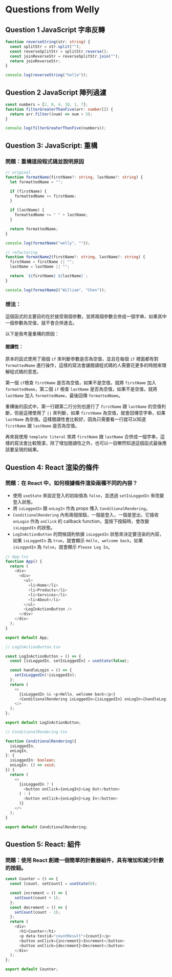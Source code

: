 # Questions from Welly

## Question 1 JavaScript 字串反轉

```typescript
function reverseString(str: string) {
  const splitStr = str.split("");
  const reverseSplitStr = splitStr.reverse();
  const joinReverseStr = reverseSplitStr.join("");
  return joinReverseStr;
}

console.log(reverseString("hello"));
```

## Question 2 JavaScript 陣列過濾

```typescript
const numbers = [2, 8, 4, 10, 1, 7];
function filterGreaterThanFive(arr: number[]) {
  return arr.filter((num) => num > 5);
}

console.log(filterGreaterThanFive(numbers));
```

## Question 3: JavaScript: 重構

### 問題：重構這段程式碼並說明原因

```typescript
// original
function formatName(firstName?: string, lastName?: string) {
  let formattedName = "";

  if (firstName) {
    formattedName += firstName;
  }

  if (lastName) {
    formattedName += " " + lastName;
  }

  return formattedName;
}

console.log(formatName("welly", ""));

// refactoring
function formatName2(firstName?: string, lastName?: string) {
  firstName = firstName || "";
  lastName = lastName || "";

  return `${firstName} ${lastName}`;
}

console.log(formatName2("William", "Chen"));
```

### 想法：

這個函式的主要目的在於接受兩個參數，並將兩個參數合併成一個字串，如果其中一個參數為空值，就不會合併進去。

以下是我考量重構的原因：

#### 閱讀性：

原本的函式使用了兩個 `if` 來判斷參數是否為空值，並且在每個 `if` 裡面都有對 `formattedName` 進行操作，這樣的寫法會讓閱讀程式碼的人需要花更多的時間來理解程式碼的意思。

第一個 `if`檢查 `firstName` 是否為空值，如果不是空值，就將 `firstName` 加入 `formattedName`，第二個 `if` 檢查 `lastName` 是否為空值，如果不是空值，就將 `lastName` 加入 `formattedName`，最後回傳 `formattedName`。

重構後的函式中，第一行跟第二行分別也進行了 `firstName` 跟 `lastName` 的空值判斷，但是這裡使用了 `||` 來判斷，如果 `firstName` 為空值，就會回傳空字串，如果 `lastName` 為空值。這樣閱讀性會比較好，因為只需要看一行就可以知道 `firstName` 跟 `lastName` 是否為空值。

再來我使用 `template literal` 來將 `firstName` 跟 `lastName` 合併成一個字串，這樣的寫法會比較簡潔，除了增加閱讀性之外，也可以一目瞭然知道這個函式最後應該要呈現的結果。

## Question 4: React 渲染的條件

### 問題：在 React 中，如何根據條件渲染兩種不同的內容？

- 使用 `useState` 來設定登入的初始值為 `false`，並透過 `setIsLoggedIn` 來改變登入狀態。
- 將 `isLoggedIn` 跟 `onLogIn` 作為 props 傳入 `ConditionalRendering`。
- `ConditionalRendering` 內有兩個按鈕，一個是登入，一個是登出，它接收 `onLogin` 作為 `onClick` 的 callback function，當按下按鈕時，會改變 `isLoggedIn` 的狀態。
- `LogInActionButton` 的問候語則依據 `isLoggedIn` 狀態來決定要渲染的內容，如果 `isLoggedIn` 為 `true`，就會顯示 `Hello, welcome back`，如果 `isLoggedIn` 為 `false`，就會顯示 `Please Log In`。

```typescript
// App.tsx
function App() {
  return (
    <div>
      <div>
        <ul>
          <li>Home</li>
          <li>Products</li>
          <li>Services</li>
          <li>About</li>
        </ul>
        <LogInActionButton />
      </div>
    </div>
  );
}

export default App;
```

```typescript
// LogInActionButton.tsx

const LogInActionButton = () => {
  const [isLoggedIn, setIsLoggedIn] = useState(false);

  const handleLogin = () => {
    setIsLoggedIn(!isLoggedIn);
  };
  return (
    <>
      {isLoggedIn && <p>Hello, welcome back</p>}
      <ConditionalRendering isLoggedIn={isLoggedIn} onLogIn={handleLogin} />
    </>
  );
};

export default LogInActionButton;
```

```typescript
// ConditionalRendering.tsx

function ConditionalRendering({
  isLoggedIn,
  onLogIn,
}: {
  isLoggedIn: boolean;
  onLogIn: () => void;
}) {
  return (
    <>
      {isLoggedIn ? (
        <button onClick={onLogIn}>Log Out</button>
      ) : (
        <button onClick={onLogIn}>Log In</button>
      )}
    </>
  );
}

export default ConditionalRendering;
```

## Question 5: React: 組件

### 問題：使用 React 創建一個簡單的計數器組件，具有增加和減少計數的按鈕。

```typescript
const Counter = () => {
  const [count, setCount] = useState(0);

  const increment = () => {
    setCount(count + 1);
  };
  const decrement = () => {
    setCount(count - 1);
  };
  return (
    <div>
      <h1>Counter</h1>
      <p data-testid="countResult">{count}</p>
      <button onClick={increment}>Increment</button>
      <button onClick={decrement}>Decrement</button>
    </div>
  );
};

export default Counter;
```
